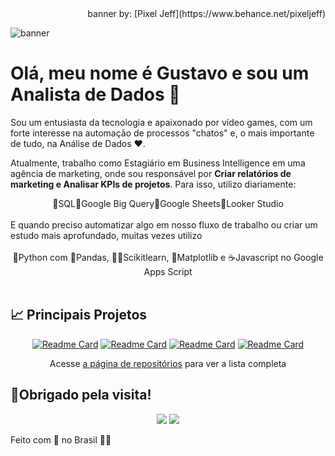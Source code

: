 <div align="right">banner by: [Pixel Jeff](https://www.behance.net/pixeljeff)</div>

![banner](banner.webp)

# Olá, meu nome é **Gustavo** e sou um Analista de Dados 👋

Sou um entusiasta da tecnologia e apaixonado por vídeo games, com um forte interesse na automação de processos "chatos" e, o mais importante de tudo, na Análise de Dados ❤️.

Atualmente, trabalho como Estagiário em Business Intelligence em uma agência de marketing, onde sou responsável por **Criar relatórios de marketing e Analisar KPIs de projetos**. Para isso, utilizo diariamente:

<div align="center">🔸SQL🔸Google Big Query🔸Google Sheets🔸Looker Studio</div>
<br>
E quando preciso automatizar algo em nosso fluxo de trabalho ou criar um estudo mais aprofundado, muitas vezes utilizo
<br><br>
<div align="center">🐍Python com 🐼Pandas, 🧑‍🔬Scikitlearn, 🧮Matplotlib e ☕Javascript no Google Apps Script</div>
<br>

## 📈 Principais Projetos
<div align="center">
 
[![Readme Card](https://github-readme-stats.vercel.app/api/pin/?username=gudaoliveira&repo=NIKE_gerenciador_de_estoque\&title_color=fff\&icon_color=f9f9f9\&text_color=9f9f9f\&bg_color=22272E)](https://github.com/gudaoliveira/NIKE_gerenciador_de_estoque)
[![Readme Card](https://github-readme-stats.vercel.app/api/pin/?username=gudaoliveira&repo=analise-de-dados-campeonato-brasileiro-2019\&title_color=fff\&icon_color=f9f9f9\&text_color=9f9f9f\&bg_color=22272E)](https://github.com/gudaoliveira/analise-de-dados-campeonato-brasileiro-2019)
[![Readme Card](https://github-readme-stats.vercel.app/api/pin/?username=gudaoliveira&repo=NIKE_gerenciador_de_reposicao_de_calcados\&title_color=fff\&icon_color=f9f9f9\&text_color=9f9f9f\&bg_color=22272E)](https://github.com/gudaoliveira/NIKE_gerenciador_de_reposicao_de_calcados)
[![Readme Card](https://github-readme-stats.vercel.app/api/pin/?username=gudaoliveira&repo=deliFoods_modelagem_banco_de_dados\&title_color=fff\&icon_color=f9f9f9\&text_color=9f9f9f\&bg_color=22272E)](https://github.com/gudaoliveira/deliFoods_modelagem_banco_de_dados)
 
Acesse [a página de repositórios](https://github.com/gudaoliveira?tab=repositories) para ver a lista completa

</div>

## 🤝Obrigado pela visita!
<div align="center">
 
<a href="https://www.linkedin.com/in/gustavodell/" target="_blank"><img src="https://img.shields.io/badge/-LinkedIn-%230077B5?style=for-the-badge&logo=linkedin&logoColor=white" target="_blank"></a> 
<a href = "mailto:gustavo.dellanhol@gmail.com"><img src="https://img.shields.io/badge/-Gmail-%23333?style=for-the-badge&logo=gmail&logoColor=white" target="_blank"></a>

</div>

Feito com 💞 no Brasil 💚💛
